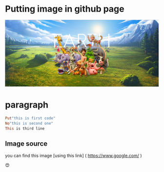 # Putting image in github page
<img src="https://github.com/shubham007kumar/test/blob/master/image/Capture.PNG">

# paragraph
```ruby
Put"this is first code"
No"this is second one"
This is third line
```

## Image source

you can find this image [using this link] ( https://www.google.com/ )

:heart_eyes:
